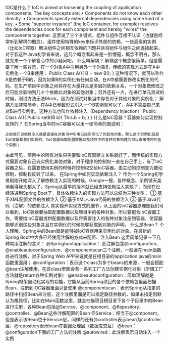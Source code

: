 IOC是什么？	
IoC is aimed at loosening the coupling of application components. The key concepts are: 
•	Components do not know each other directly. 
•	Components specify external dependencies using some kind of a key. 
•	Some "superior instance" (the IoC container, for example) resolves the dependencies once for each component and hereby "wires" the components together. 
这里说了三个关键点，组件与组件互相不认识（也就是经常听到解耦的概念），组件使用特殊的key来标识外部的依赖，一些高级的实例（比如IoC容器）解决组件之间相互依赖的问题并且将组件与组件之间连接起来。
对于我这种Java初学者来说，这几个概念看起来是一脸懵逼，概念不明白，那么就先来一个个解答心中的小疑问吧。
什么叫解耦？
	解耦这个概念很简单，但是需要了解一些背景，在一个对象A中引用另外一个对象B，传统的实现方式是在A中实例化一个B来使用：
	Public Class A(){
		B = new B();
}
这种情况下，就可以称作A是依赖于B的，因为如果B的实例化有任何变动，在A中都需要修改实例化的代码，在生产项目中对象之间将存在大量并且是多层的依赖关系，一个对象做修改之后可能会影响到几十个依赖此对象的其他对象；另外还有一点，在进行单元测试的时候，测试方法无法Mock，因为在测试对象当中存在对于其他对象的实例化；
解耦方法非常简单，在A中已参数形式引入一个B实例就可以了，A中不需要自己来对B进行实例化，这种方法也叫作依赖注入（Dependency Injection）
Public Class A(){
	Public setB(B b){
		This.b = b;
}
}
什么是IoC容器？容器如何实现控制反转的？
	在Spring当中的IoC容器可以用一张简单的图说明：
 
	之前我们说依赖注入就是直接在对象当中引用已经实例化了的其他对象，那么这个实例化就是IoC容器帮我们实现的，IoC容器抽取配置数据以及项目中的各种对象构建为可以直接使用的各个实例；
由此可见，项目中的所有对象只需要和IoC容器建立关系就好了，而传统的实现方式需要对象自己去实例化其他对象，对于程序的控制权一直在自己手上，有了IoC容器之后，在需要使用实例的时候将控制权交给IoC容器，由主动的控制变为被动控制，控制权反转了过来。
在Spring中如何实现依赖注入？
	作为一个Spring初学者刚刚开始深入了解依赖注入实现的时候，Google一搜，各种概念、示例铺天盖地看得我头都大了，Spring从最早的版本就已经支持依赖注入实现了，而现在已经演进到Spring Boot了，具体依赖注入的实现方法可以总结为三种类型：
①	基于XML配置文件的依赖注入
	②	基于XML+Java代码的依赖注入
	③	基于Java代码（注解）的依赖注入
	其实抛开实现方式的细节，从上面的IoC容器原理图我们可以看到，IoC容器要抽取配置数据以及项目中的各种对象，所以要配合IoC容器工作，需要给IoC容器提供配置数据以及将需要注入的各种对象注册到容器，使容器能够识别这些对象并且在实例化的时候能够获取到对象的声明。
什么是Bean？
	个人理解，Spring中的Bean就是能够被IoC容器用来实例化的对象。在最新的Spring Boot中大多已经使用注解的方式来配置、注入Bean
	这里简单记录一下几种常用注解的含义：
@Springbootapplication： 此注解包含@configuration、@enableautoconfiguration、@componentscan三个注解，一般会在main函数处进行注解，对于Spring Web APP来说就是在根目录的application.java的main函数里面用；
@configuration：表示这个class为多个beans的来源，一般会搭配@bean注解使用，在该class里面会有一系列工厂方法创建实例化对象（所谓工厂方法就是return各种实例对象）
@enableautoconfiguration：简单理解就是Spring框架自动化实现的功能，它能从当前Spring项目的各个依赖包里面扫描Bean，注册到IOC容器里面以备使用
@componentscan：表示Spring从指定的路径中扫描Bean来注册，这个注解里面是可以指定路径参数的，如果未指定则默认为根路径，比如在Main函数这里，就会扫描项目根目录下各个子目录中的Bean进行注册，各种Bean包括@Service、@component、@Repository、@controller、@Bean这些注解配置的Bean
@Service：相当于@component，但是表示该Bean位于Service层，同样的还有@controller表示bean为controller层，@repository表示bean在数据处理层（数据库交互）
@bean：@configuration下面的工厂方法的注解
@autowired：此注解表示自动注入一个实例

